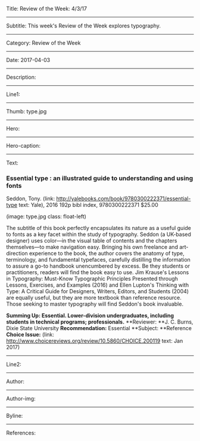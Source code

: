 Title: Review of the Week: 4/3/17

----

Subtitle: This week's Review of the Week explores typography.

----

Category: Review of the Week

----

Date: 2017-04-03

----

Description: 

----

Line1: 

----

Thumb: type.jpg

----

Hero: 

----

Hero-caption: 

----

Text: 

### Essential type : an illustrated guide to understanding and using fonts

Seddon, Tony. (link: http://yalebooks.com/book/9780300222371/essential-type text: Yale), 2016
192p bibl index, 9780300222371 $25.00

</p> 
(image: type.jpg class: float-left) 
</p>

The subtitle of this book perfectly encapsulates its nature as a useful guide to fonts as a key facet within the study of typography. Seddon (a UK-based designer) uses color—in the visual table of contents and the chapters themselves—to make navigation easy. Bringing his own freelance and art-direction experience to the book, the author covers the anatomy of type, terminology, and fundamental typefaces, carefully distilling the information to assure a go-to handbook unencumbered by excess. Be they students or practitioners, readers will find the book easy to use. Jim Krause's Lessons in Typography: Must-Know Typographic Principles Presented through Lessons, Exercises, and Examples (2016) and Ellen Lupton's Thinking with Type: A Critical Guide for Designers, Writers, Editors, and Students (2004) are equally useful, but they are more textbook than reference resource. Those seeking to master typography will find Seddon's book invaluable.

**Summing Up: Essential. Lower-division undergraduates, including students in technical programs; professionals.**
**Reviewer: **J. C. Burns, Dixie State University
**Recommendation:** Essential
**Subject: **Reference
**Choice Issue:** (link: http://www.choicereviews.org/review/10.5860/CHOICE.200119 text: Jan 2017)

----

Line2: 

----

Author: 

----

Author-img: 

----

Byline: 

----

References: 